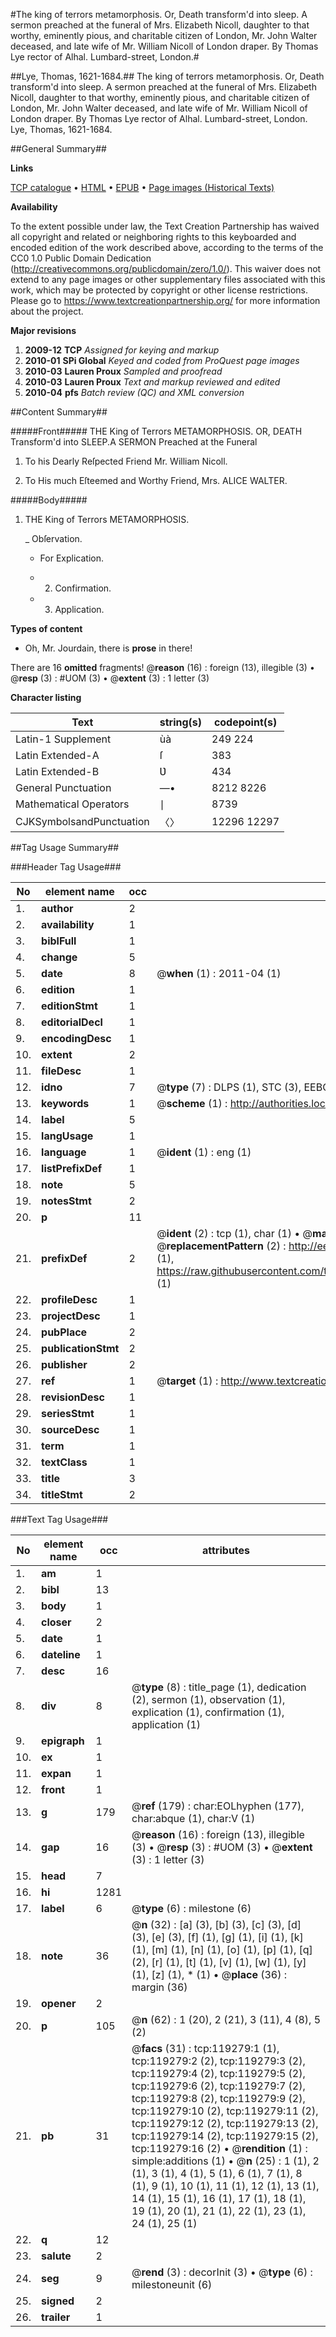 #The king of terrors metamorphosis. Or, Death transform'd into sleep. A sermon preached at the funeral of Mrs. Elizabeth Nicoll, daughter to that worthy, eminently pious, and charitable citizen of London, Mr. John Walter deceased, and late wife of Mr. William Nicoll of London draper. By Thomas Lye rector of Alhal. Lumbard-street, London.#

##Lye, Thomas, 1621-1684.##
The king of terrors metamorphosis. Or, Death transform'd into sleep. A sermon preached at the funeral of Mrs. Elizabeth Nicoll, daughter to that worthy, eminently pious, and charitable citizen of London, Mr. John Walter deceased, and late wife of Mr. William Nicoll of London draper. By Thomas Lye rector of Alhal. Lumbard-street, London.
Lye, Thomas, 1621-1684.

##General Summary##

**Links**

[TCP catalogue](http://www.ota.ox.ac.uk/tcp/)  • 
[HTML](http://tei.it.ox.ac.uk/tcp/Texts-HTML/free/A88/A88663.html)  • 
[EPUB](http://tei.it.ox.ac.uk/tcp/Texts-EPUB/free/A88/A88663.epub) • 
[Page images (Historical Texts)](https://historicaltexts.jisc.ac.uk/eebo-99866989e)

**Availability**

To the extent possible under law, the Text Creation Partnership has waived all copyright and related or neighboring rights to this keyboarded and encoded edition of the work described above, according to the terms of the CC0 1.0 Public Domain Dedication (http://creativecommons.org/publicdomain/zero/1.0/). This waiver does not extend to any page images or other supplementary files associated with this work, which may be protected by copyright or other license restrictions. Please go to https://www.textcreationpartnership.org/ for more information about the project.

**Major revisions**

1. __2009-12__ __TCP__ *Assigned for keying and markup*
1. __2010-01__ __SPi Global__ *Keyed and coded from ProQuest page images*
1. __2010-03__ __Lauren Proux__ *Sampled and proofread*
1. __2010-03__ __Lauren Proux__ *Text and markup reviewed and edited*
1. __2010-04__ __pfs__ *Batch review (QC) and XML conversion*

##Content Summary##

#####Front#####
THE King of Terrors METAMORPHOSIS. OR, DEATH Transform'd into SLEEP.A SERMON Preached at the Funeral
1. To his Dearly Reſpected Friend Mr. William Nicoll.

1. To His much Eſteemed and Worthy Friend, Mrs. ALICE WALTER.

#####Body#####

1. THE King of Terrors METAMORPHOSIS.

    _ Obſervation.

      * For Explication.

      * 2. Confirmation.

      * 3. Application.

**Types of content**

  * Oh, Mr. Jourdain, there is **prose** in there!

There are 16 **omitted** fragments! 
 @__reason__ (16) : foreign (13), illegible (3)  •  @__resp__ (3) : #UOM (3)  •  @__extent__ (3) : 1 letter (3)

**Character listing**


|Text|string(s)|codepoint(s)|
|---|---|---|
|Latin-1 Supplement|ùà|249 224|
|Latin Extended-A|ſ|383|
|Latin Extended-B|Ʋ|434|
|General Punctuation|—•|8212 8226|
|Mathematical Operators|∣|8739|
|CJKSymbolsandPunctuation|〈〉|12296 12297|

##Tag Usage Summary##

###Header Tag Usage###

|No|element name|occ|attributes|
|---|---|---|---|
|1.|__author__|2||
|2.|__availability__|1||
|3.|__biblFull__|1||
|4.|__change__|5||
|5.|__date__|8| @__when__ (1) : 2011-04 (1)|
|6.|__edition__|1||
|7.|__editionStmt__|1||
|8.|__editorialDecl__|1||
|9.|__encodingDesc__|1||
|10.|__extent__|2||
|11.|__fileDesc__|1||
|12.|__idno__|7| @__type__ (7) : DLPS (1), STC (3), EEBO-CITATION (1), PROQUEST (1), VID (1)|
|13.|__keywords__|1| @__scheme__ (1) : http://authorities.loc.gov/ (1)|
|14.|__label__|5||
|15.|__langUsage__|1||
|16.|__language__|1| @__ident__ (1) : eng (1)|
|17.|__listPrefixDef__|1||
|18.|__note__|5||
|19.|__notesStmt__|2||
|20.|__p__|11||
|21.|__prefixDef__|2| @__ident__ (2) : tcp (1), char (1)  •  @__matchPattern__ (2) : ([0-9\-]+):([0-9IVX]+) (1), (.+) (1)  •  @__replacementPattern__ (2) : http://eebo.chadwyck.com/downloadtiff?vid=$1&page=$2 (1), https://raw.githubusercontent.com/textcreationpartnership/Texts/master/tcpchars.xml#$1 (1)|
|22.|__profileDesc__|1||
|23.|__projectDesc__|1||
|24.|__pubPlace__|2||
|25.|__publicationStmt__|2||
|26.|__publisher__|2||
|27.|__ref__|1| @__target__ (1) : http://www.textcreationpartnership.org/docs/. (1)|
|28.|__revisionDesc__|1||
|29.|__seriesStmt__|1||
|30.|__sourceDesc__|1||
|31.|__term__|1||
|32.|__textClass__|1||
|33.|__title__|3||
|34.|__titleStmt__|2||


###Text Tag Usage###

|No|element name|occ|attributes|
|---|---|---|---|
|1.|__am__|1||
|2.|__bibl__|13||
|3.|__body__|1||
|4.|__closer__|2||
|5.|__date__|1||
|6.|__dateline__|1||
|7.|__desc__|16||
|8.|__div__|8| @__type__ (8) : title_page (1), dedication (2), sermon (1), observation (1), explication (1), confirmation (1), application (1)|
|9.|__epigraph__|1||
|10.|__ex__|1||
|11.|__expan__|1||
|12.|__front__|1||
|13.|__g__|179| @__ref__ (179) : char:EOLhyphen (177), char:abque (1), char:V (1)|
|14.|__gap__|16| @__reason__ (16) : foreign (13), illegible (3)  •  @__resp__ (3) : #UOM (3)  •  @__extent__ (3) : 1 letter (3)|
|15.|__head__|7||
|16.|__hi__|1281||
|17.|__label__|6| @__type__ (6) : milestone (6)|
|18.|__note__|36| @__n__ (32) : [a] (3), [b] (3), [c] (3), [d] (3), [e] (3), [f] (1), [g] (1), [i] (1), [k] (1), [m] (1), [n] (1), [o] (1), [p] (1), [q] (2), [r] (1), [t] (1), [v] (1), [w] (1), [y] (1), [z] (1), * (1)  •  @__place__ (36) : margin (36)|
|19.|__opener__|2||
|20.|__p__|105| @__n__ (62) : 1 (20), 2 (21), 3 (11), 4 (8), 5 (2)|
|21.|__pb__|31| @__facs__ (31) : tcp:119279:1 (1), tcp:119279:2 (2), tcp:119279:3 (2), tcp:119279:4 (2), tcp:119279:5 (2), tcp:119279:6 (2), tcp:119279:7 (2), tcp:119279:8 (2), tcp:119279:9 (2), tcp:119279:10 (2), tcp:119279:11 (2), tcp:119279:12 (2), tcp:119279:13 (2), tcp:119279:14 (2), tcp:119279:15 (2), tcp:119279:16 (2)  •  @__rendition__ (1) : simple:additions (1)  •  @__n__ (25) : 1 (1), 2 (1), 3 (1), 4 (1), 5 (1), 6 (1), 7 (1), 8 (1), 9 (1), 10 (1), 11 (1), 12 (1), 13 (1), 14 (1), 15 (1), 16 (1), 17 (1), 18 (1), 19 (1), 20 (1), 21 (1), 22 (1), 23 (1), 24 (1), 25 (1)|
|22.|__q__|12||
|23.|__salute__|2||
|24.|__seg__|9| @__rend__ (3) : decorInit (3)  •  @__type__ (6) : milestoneunit (6)|
|25.|__signed__|2||
|26.|__trailer__|1||
